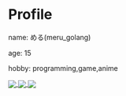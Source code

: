 # Profile
name: める(meru_golang)

age: 15

hobby: programming,game,anime

<a href="https://github.com/meru-golang">
  <img align="center" src="https://github-readme-stats.vercel.app/api?username=meru-golang&show_icons=true&count_private=true&theme=vue-dark" />
</a>
<a href="https://github.com/meru-golang">
  <img align="center" src="https://github-readme-stats.vercel.app/api/top-langs/?username=meru-golang" />
</a>
<a href="https://github.com/meru-golang/BLEND">
  <img align="center" src="https://github-readme-stats.vercel.app/api/pin/?username=meru-golang&repo=BLEND&theme=vue-dark" />
</a>
